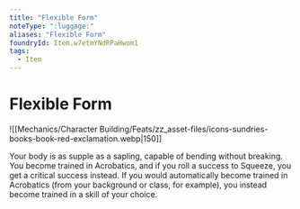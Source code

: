 ```yaml
---
title: "Flexible Form"
noteType: ":luggage:"
aliases: "Flexible Form"
foundryId: Item.w7etmYNdRPaHwom1
tags:
  - Item
---
```


# Flexible Form
![[Mechanics/Character Building/Feats/zz_asset-files/icons-sundries-books-book-red-exclamation.webp|150]]

Your body is as supple as a sapling, capable of bending without breaking. You become trained in Acrobatics, and if you roll a success to Squeeze, you get a critical success instead. If you would automatically become trained in Acrobatics (from your background or class, for example), you instead become trained in a skill of your choice.

